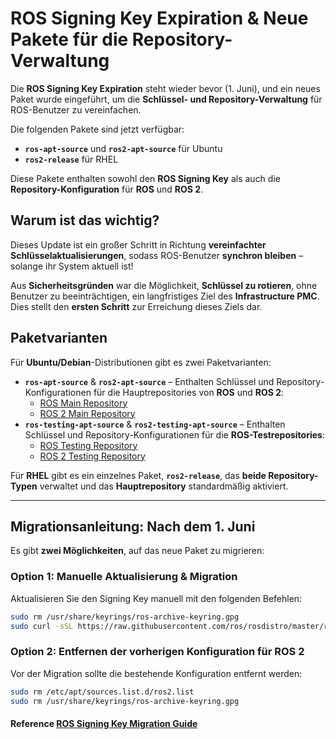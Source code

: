 # ROS Signing Key Expiration & Neue Pakete für die Repository-Verwaltung

Die **ROS Signing Key Expiration** steht wieder bevor (1. Juni), und ein neues Paket wurde eingeführt, um die **Schlüssel- und Repository-Verwaltung** für ROS-Benutzer zu vereinfachen.

Die folgenden Pakete sind jetzt verfügbar:
- **`ros-apt-source`** und **`ros2-apt-source`** für Ubuntu
- **`ros2-release`** für RHEL  

Diese Pakete enthalten sowohl den **ROS Signing Key** als auch die **Repository-Konfiguration** für **ROS** und **ROS 2**.

## Warum ist das wichtig?  

Dieses Update ist ein großer Schritt in Richtung **vereinfachter Schlüsselaktualisierungen**, sodass ROS-Benutzer **synchron bleiben** – solange ihr System aktuell ist!  

Aus **Sicherheitsgründen** war die Möglichkeit, **Schlüssel zu rotieren**, ohne Benutzer zu beeinträchtigen, ein langfristiges Ziel des **Infrastructure PMC**. Dies stellt den **ersten Schritt** zur Erreichung dieses Ziels dar.

## Paketvarianten  

Für **Ubuntu/Debian**-Distributionen gibt es zwei Paketvarianten:
- **`ros-apt-source`** & **`ros2-apt-source`** – Enthalten Schlüssel und Repository-Konfigurationen für die Hauptrepositories von **ROS** und **ROS 2**:
  - [ROS Main Repository](http://packages.ros.org/ros)
  - [ROS 2 Main Repository](http://packages.ros.org/ros2)
- **`ros-testing-apt-source`** & **`ros2-testing-apt-source`** – Enthalten Schlüssel und Repository-Konfigurationen für die **ROS-Testrepositories**:
  - [ROS Testing Repository](http://packages.ros.org/ros-testing)
  - [ROS 2 Testing Repository](http://packages.ros.org/ros2-testing)

Für **RHEL** gibt es ein einzelnes Paket, **`ros2-release`**, das **beide Repository-Typen** verwaltet und das **Hauptrepository** standardmäßig aktiviert.

---

## Migrationsanleitung: Nach dem 1. Juni  

Es gibt **zwei Möglichkeiten**, auf das neue Paket zu migrieren:

### Option 1: Manuelle Aktualisierung & Migration  

Aktualisieren Sie den Signing Key manuell mit den folgenden Befehlen:

```bash
sudo rm /usr/share/keyrings/ros-archive-keyring.gpg
sudo curl -sSL https://raw.githubusercontent.com/ros/rosdistro/master/ros.key -o /usr/share/keyrings/ros-archive-keyring.gpg
```



### Option 2: Entfernen der vorherigen Konfiguration für ROS 2

Vor der Migration sollte die bestehende Konfiguration entfernt werden:

```bash
sudo rm /etc/apt/sources.list.d/ros2.list 
sudo rm /usr/share/keyrings/ros-archive-keyring.gpg
```

#### Reference [ROS Signing Key Migration Guide](https://discourse.ros.org/t/ros-signing-key-migration-guide/43937#p-93537-how-do-i-migrate-after-june-1st-4)
